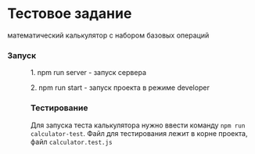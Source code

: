 # Тестовое задание
математический калькулятор с набором базовых операций

### Запуск
<ul>
<ol>1. npm run server - запуск сервера</ol>
<ol>2. npm run start - запуск проекта в режиме developer</ol>
<ul>

### Тестирование
Для запуска теста калькулятора нужно ввести команду `npm run calculator-test`.
Файл для тестирования лежит в корне проекта, файл `calculator.test.js`

